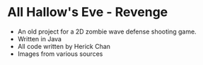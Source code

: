 # All Hallow's Eve - Revenge
- An old project for a 2D zombie wave defense shooting game.
- Written in Java
- All code written by Herick Chan
- Images from various sources
